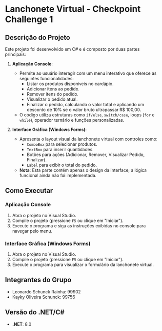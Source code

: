 # Lanchonete Virtual - Checkpoint Challenge 1

## Descrição do Projeto

Este projeto foi desenvolvido em C# e é composto por duas partes principais:

1. **Aplicação Console**:
    - Permite ao usuário interagir com um menu interativo que oferece as seguintes funcionalidades:
        - Listar os produtos disponíveis no cardápio.
        - Adicionar itens ao pedido.
        - Remover itens do pedido.
        - Visualizar o pedido atual.
        - Finalizar o pedido, calculando o valor total e aplicando um desconto de 10% se o valor bruto ultrapassar R$ 100,00.
    - O código utiliza estruturas como `if/else`, `switch/case`, loops (`for` e `while`), operador ternário e funções personalizadas.

2. **Interface Gráfica (Windows Forms)**:
    - Apresenta o layout visual da lanchonete virtual com controles como:
        - `ComboBox` para selecionar produtos.
        - `TextBox` para inserir quantidades.
        - Botões para ações (Adicionar, Remover, Visualizar Pedido, Finalizar).
        - `Label` para exibir o total do pedido.
    - **Nota**: Esta parte contém apenas o design da interface; a lógica funcional ainda não foi implementada.

## Como Executar

### Aplicação Console
1. Abra o projeto no Visual Studio.
2. Compile o projeto (pressione `F5` ou clique em "Iniciar").
3. Execute o programa e siga as instruções exibidas no console para navegar pelo menu.

### Interface Gráfica (Windows Forms)
1. Abra o projeto no Visual Studio.
2. Compile o projeto (pressione `F5` ou clique em "Iniciar").
3. Execute o programa para visualizar o formulário da lanchonete virtual.

## Integrantes do Grupo

- Leonardo Schunck Rainha: 99902
- Kayky Oliveira Schunck: 99756

## Versão do .NET/C#

- **.NET**: 8.0
